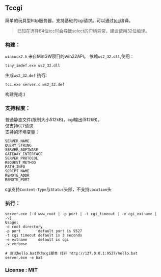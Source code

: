 ## Tccgi

简单的玩具型http服务器，支持基础的cgi请求。可以通过[tcc](http://bellard.org/tcc/)编译。  

> 已知在选择64位tcc时会导致select的句柄异常，建议使用32位编译。

### 构建：
  
`winsock2.h` 来自MinGW项目的win32API。
依赖`ws2_32.dll`,使用：
```  
tiny_imdef.exe ws2_32.dll
```
生成`ws2_32.def` 执行:
```  
tcc.exe server.c ws2_32.def
```
构建完成:)

### 支持程度：
  
普通静态文件(限制大小512kB)，cgi输出(512kB)。  
仅支持`GET`请求  
支持的环境变量：
```  
SERVER_NAME
QUERY_STRING
SERVER_SOFTWARE
GATEWAY_INTERFACE
SERVER_PROTOCOL
REQUEST_METHOD
PATH_INFO
SCRIPT_NAME
REMOTE_ADDR
REMOTE_PORT
```

cgi支持`Content-Type`与`Status`头部，不支持`Location`头  
  
### 执行：
```  
server.exe [-d www_root | -p port | -t cgi_timeout | -e cgi_extname | -v]
Usage:
-d root directory
-p port        default port is 9527
-t cgi timeout default is 3 seconds
-e extname     default is cgi
-v verbose

# 测试hello.bat作为cgi脚本 打开 http://127.0.0.1:9527/hello.bat
server.exe -e bat 
```  

### License : MIT 
